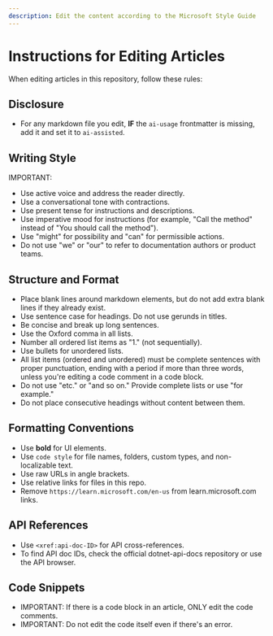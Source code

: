 ```yaml
---
description: Edit the content according to the Microsoft Style Guide
---
```


# Instructions for Editing Articles

When editing articles in this repository, follow these rules:

## Disclosure

- For any markdown file you edit, **IF** the `ai-usage` frontmatter is missing, add it and set it to `ai-assisted`.

## Writing Style

IMPORTANT:

- Use active voice and address the reader directly.
- Use a conversational tone with contractions.
- Use present tense for instructions and descriptions.
- Use imperative mood for instructions (for example, "Call the method" instead of "You should call the method").
- Use "might" for possibility and "can" for permissible actions.
- Do not use "we" or "our" to refer to documentation authors or product teams.

## Structure and Format

- Place blank lines around markdown elements, but do not add extra blank lines if they already exist.
- Use sentence case for headings. Do not use gerunds in titles.
- Be concise and break up long sentences.
- Use the Oxford comma in all lists.
- Number all ordered list items as "1." (not sequentially).
- Use bullets for unordered lists.
- All list items (ordered and unordered) must be complete sentences with proper punctuation, ending with a period if more than three words, unless you're editing a code comment in a code block.
- Do not use "etc." or "and so on." Provide complete lists or use "for example."
- Do not place consecutive headings without content between them.

## Formatting Conventions

- Use **bold** for UI elements.
- Use `code style` for file names, folders, custom types, and non-localizable text.
- Use raw URLs in angle brackets.
- Use relative links for files in this repo.
- Remove `https://learn.microsoft.com/en-us` from learn.microsoft.com links.

## API References

- Use `<xref:api-doc-ID>` for API cross-references.
- To find API doc IDs, check the official dotnet-api-docs repository or use the API browser.

## Code Snippets

- IMPORTANT: If there is a code block in an article, ONLY edit the code comments.
- IMPORTANT: Do not edit the code itself even if there's an error.
